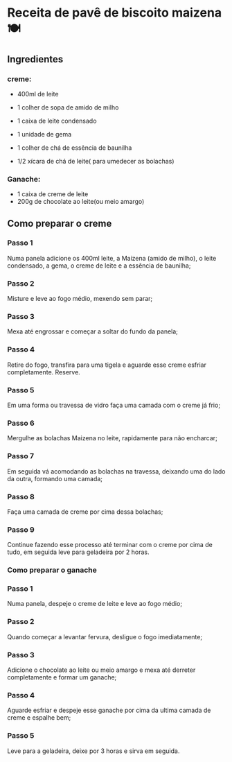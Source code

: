 # Receita de pavê de biscoito maizena:plate_with_cutlery:

## Ingredientes

### creme:

- 400ml de leite

- 1 colher de sopa de amido de milho
- 1 caixa de leite condensado
- 1 unidade de gema
- 1 colher de chá de essência de baunilha 
- 1/2 xícara de chá de leite( para umedecer as bolachas)

### Ganache:

- 1 caixa de creme de leite
- 200g de chocolate ao leite(ou meio amargo)

## Como preparar o creme

### Passo 1

Numa panela adicione os 400ml leite, a Maizena (amido de milho), o leite condensado, a gema, o creme de leite e a essência de baunilha;

### Passo 2

Misture e leve ao fogo médio, mexendo sem parar;

### Passo 3

Mexa até engrossar e começar a soltar do fundo da panela;

### Passo 4

Retire do fogo, transfira para uma tigela e aguarde esse creme esfriar completamente. Reserve.

### Passo 5

Em uma forma ou travessa de vidro faça uma camada com o creme já frio;

### Passo 6

Mergulhe as bolachas Maizena no leite, rapidamente para não encharcar;

### Passo 7

Em seguida vá acomodando as bolachas na travessa, deixando uma do lado da outra, formando uma camada;

### Passo 8

Faça uma camada de creme por cima dessa bolachas;

### Passo 9

Continue fazendo esse processo até terminar com o creme por cima de tudo, em seguida leve para geladeira por 2 horas.

### Como preparar o ganache

### Passo 1

Numa panela, despeje o creme de leite e leve ao fogo médio;

### Passo 2

Quando começar a levantar fervura, desligue o fogo imediatamente;

### Passo 3

Adicione o chocolate ao leite ou meio amargo e mexa até derreter completamente e formar um ganache;

### Passo 4

Aguarde esfriar e despeje esse ganache por cima da ultima camada de creme e espalhe bem;

### Passo 5

Leve para a geladeira, deixe por 3 horas e sirva em seguida.


